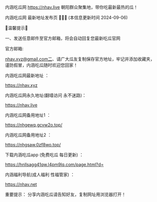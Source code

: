 内涵吃瓜网 https://nhav.live 朝阳群众聚集地，带你吃最新最热的瓜！

内涵吃瓜网 最新地址发布页 🍉🍉🍉 (本信息更新时间 2024-09-06)

🌟温馨提示🌟

一、发送任意邮件至官方邮箱，将会自动回复您最新吃瓜官网

官方邮箱:

nhav.xyz@gmail.com二、请广大瓜友复制保存官方地址，牢记并添加收藏夹，谨防假冒，内涵吃瓜随时欢迎您回家！

内涵吃瓜网最新地址 ：

https://nhav.xyz

内涵吃瓜网永久地址(翻墙访问 永不迷路)：

https://nhav.live

内涵吃瓜网备用地址1 ：

https://nhgewq.gcvw2o.top/

内涵吃瓜网备用地址2 ：

https://nhgsaw.0zf8wo.top/

下载内涵吃瓜app (免费吃瓜 每日更新) ：

https://hnllsagg41qw.l4pm9lq.com/page.html?d=

内涵福利导航(成人福利 性福管家) ：

https://nhav.net

重要提示： 分享内涵吃瓜请告知好友，复制网址用浏览器打开！
